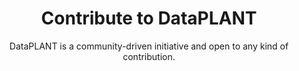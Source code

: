 ---
title: Contribute to DataPLANT
tagline: Join the DataPLANT community!
subtitle: DataPLANT is a community-driven initiative and open to any kind of contribution.
content:
  - participation/become-a-member
  - participation/arc-how-to-start
  - participation/github
  - participation/broker-ontology
  - participation/template-repo
  - participation/arc-development
image: /src/assets/images/lorempicsum.jpg
styling: 
  titleColor: darkblue
  bgColor: lightblue-400
  headerColor: darkblue
  textColor: black
  emphasisColor: lightblue-700
  textPosition: text-only

--- 
